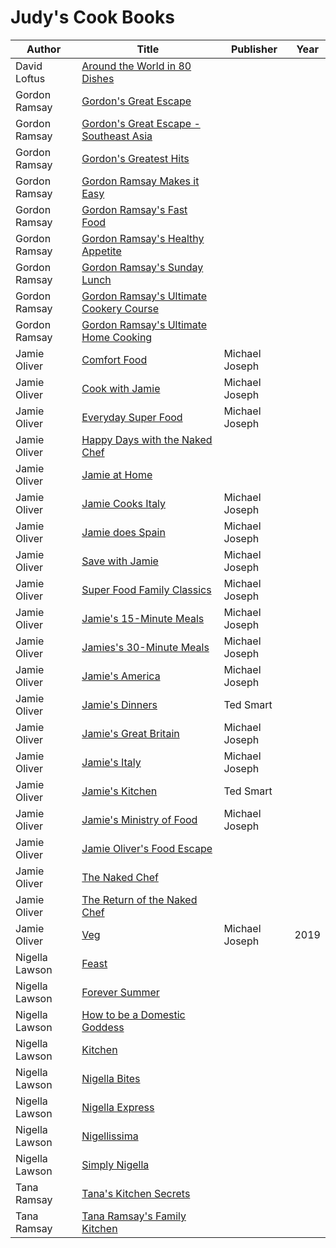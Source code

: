 # Judy's Cook Books

Author | Title | Publisher | Year
------ | ----- | --------- | ----
David Loftus | [Around the World in 80 Dishes]() | |
Gordon Ramsay | [Gordon's Great Escape]() |  | 
Gordon Ramsay | [Gordon's Great Escape - Southeast Asia]() |  | 
Gordon Ramsay | [Gordon's Greatest Hits]() |  | 
Gordon Ramsay | [Gordon Ramsay Makes it Easy]() |  | 
Gordon Ramsay | [Gordon Ramsay's Fast Food]() |  |
Gordon Ramsay | [Gordon Ramsay's Healthy Appetite]() |  | 
Gordon Ramsay | [Gordon Ramsay's Sunday Lunch]() |  | 
Gordon Ramsay | [Gordon Ramsay's Ultimate Cookery Course]() |  | 
Gordon Ramsay | [Gordon Ramsay's Ultimate Home Cooking]() |  | 
Jamie Oliver | [Comfort Food]() | Michael Joseph | 
Jamie Oliver | [Cook with Jamie]() | Michael Joseph | 
Jamie Oliver | [Everyday Super Food]() | Michael Joseph | 
Jamie Oliver | [Happy Days with the Naked Chef]() | |
Jamie Oliver | [Jamie at Home]() | |
Jamie Oliver | [Jamie Cooks Italy]() | Michael Joseph | 
Jamie Oliver | [Jamie does Spain]() | Michael Joseph |
Jamie Oliver | [Save with Jamie]() | Michael Joseph |
Jamie Oliver | [Super Food Family Classics]() | Michael Joseph | 
Jamie Oliver | [Jamie's 15-Minute Meals]() | Michael Joseph |
Jamie Oliver | [Jamies's 30-Minute Meals]() | Michael Joseph | 
Jamie Oliver | [Jamie's America]() | Michael Joseph | 
Jamie Oliver | [Jamie's Dinners]() | Ted Smart |
Jamie Oliver | [Jamie's Great Britain]() | Michael Joseph | 
Jamie Oliver | [Jamie's Italy]() | Michael Joseph |
Jamie Oliver | [Jamie's Kitchen]() | Ted Smart |
Jamie Oliver | [Jamie's Ministry of Food]() | Michael Joseph |
Jamie Oliver | [Jamie Oliver's Food Escape]() | | 
Jamie Oliver | [The Naked Chef]() | | 
Jamie Oliver | [The Return of the Naked Chef]() | | 
Jamie Oliver | [Veg](https://www.amazon.co.uk/Veg-Easy-Delicious-Meals-Everyone/dp/0718187768/) | Michael Joseph | 2019
Nigella Lawson | [Feast]() |  | 
Nigella Lawson | [Forever Summer]() |  | 
Nigella Lawson | [How to be a Domestic Goddess]() |  | 
Nigella Lawson | [Kitchen]() |  | 
Nigella Lawson | [Nigella Bites]() |  | 
Nigella Lawson | [Nigella Express]() |  | 
Nigella Lawson | [Nigellissima]() |  | 
Nigella Lawson | [Simply Nigella]() |  | 
Tana Ramsay | [Tana's Kitchen Secrets]() |  | 
Tana Ramsay | [Tana Ramsay's Family Kitchen]() |  | 
